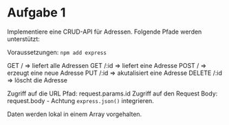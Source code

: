 # Aufgabe 1

Implementiere eine CRUD-API für Adressen. Folgende Pfade werden unterstützt:

Voraussetzungen: `npm add express`

GET / => liefert alle Adressen
GET /:id => liefert eine Adresse
POST / => erzeugt eine neue Adresse
PUT /:id => akutalisiert eine Adresse
DELETE /:id => löscht die Adresse

Zugriff auf die URL Pfad: request.params.id
Zugriff auf den Request Body: request.body - Achtung `express.json()` integrieren.

Daten werden lokal in einem Array vorgehalten.
